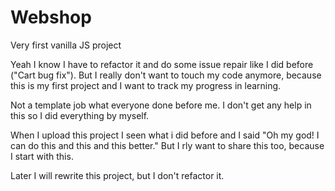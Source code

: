 # Webshop
Very first vanilla JS project

Yeah I know I have to refactor it and do some issue repair like I did before ("Cart bug fix").
But I really don't want to touch my code anymore, because this is my first project and I want to track my progress in learning.

Not a template job what everyone done before me.
I don't get any help in this so I did everything by myself.

When I upload this project I seen what i did before and I said "Oh my god! I can do this and this and this better."
But I rly want to share this too, because I start with this.

Later I will rewrite this project, but I don't refactor it.
